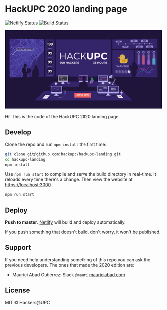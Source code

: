 # HackUPC 2020 landing page

[![Netlify Status](https://api.netlify.com/api/v1/badges/bb959f3f-1a5f-479e-80ec-d1f0c2ace501/deploy-status)](https://app.netlify.com/sites/hackupc/deploys) [![Build Status](https://travis-ci.com/hackupc/hackupc-landing.svg?branch=master)](https://travis-ci.com/hackupc/hackupc-landing)

![HackUPC 2020 landing preview](src/assets/ogimage.png)

Hi! This is the code of the HackUPC 2020 landing page.

## Develop

Clone the repo and run `npm install` the first time:

```sh
git clone git@github.com:hackupc/hackupc-landing.git
cd hackupc-landing
npm install
```

Use `npm run start` to compile and serve the build directory in real-time. It reloads every time there's a change. Then view the website at [https://localhost:3000](https://localhost:3000)

```sh
npm run start
```

## Deploy

**Push to master**. [Netlify](https://app.netlify.com/sites/hackupc) will build and deploy automatically.

If you push something that doesn't build, don't worry, it won't be published.

## Support

If you need help understanding something of this repo you can ask the previous developers. The ones that made the 2020 edition are:

- Maurici Abad Gutierrez: Slack `@mauri` [mauriciabad.com](https://mauriciabad.com/)

## License

MIT © Hackers@UPC

